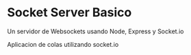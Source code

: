 # Socket Server Basico

Un servidor de Websockets usando Node, Express y Socket.io

Aplicacion de colas utilizando socket.io
